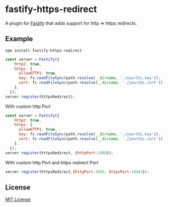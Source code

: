 # fastify-https-redirect

A plugin for [Fastify](http://fastify.io/) that adds support for http => https redirects.

## Example

    npm install fastify-https-redirect

```js
const server = Fastify({
    http2: true,
    https: {
      allowHTTP1: true,
      key: fs.readFileSync(path.resolve(__dirname, './yourSSL.key')),
      cert: fs.readFileSync(path.resolve(__dirname, './yourSSL.cert')),
    },
  });
server.register(httpsRedirect);
```

With custom http Port

```js
const server = Fastify({
    http2: true,
    https: {
      allowHTTP1: true,
      key: fs.readFileSync(path.resolve(__dirname, './yourSSL.key')),
      cert: fs.readFileSync(path.resolve(__dirname, './yourSSL.cert')),
    },
  });
server.register(httpsRedirect, {httpPort:1080});
```

With custom http Port and https redirect Port

```js
server.register(httpsRedirect,{httpPort:1080, httpsPort:10443});
```

## License

[MIT License](http://jsumners.mit-license.org/)
